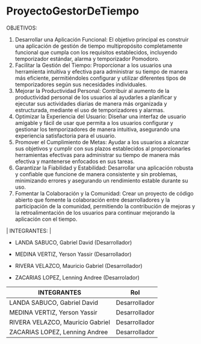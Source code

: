 # ProyectoGestorDeTiempo
OBJETIVOS:
1. Desarrollar una Aplicación Funcional: El objetivo principal es construir una aplicación de gestión de tiempo multipropósito completamente funcional que cumpla con los requisitos establecidos, incluyendo temporizador estándar, alarma y temporizador Pomodoro.
2. Facilitar la Gestión del Tiempo: Proporcionar a los usuarios una herramienta intuitiva y efectiva para administrar su tiempo de manera más eficiente, permitiéndoles configurar y utilizar diferentes tipos de temporizadores según sus necesidades individuales.
3. Mejorar la Productividad Personal: Contribuir al aumento de la productividad personal de los usuarios al ayudarles a planificar y ejecutar sus actividades diarias de manera más organizada y estructurada, mediante el uso de temporizadores y alarmas.
4. Optimizar la Experiencia del Usuario: Diseñar una interfaz de usuario amigable y fácil de usar que permita a los usuarios configurar y gestionar los temporizadores de manera intuitiva, asegurando una experiencia satisfactoria para el usuario.
5. Promover el Cumplimiento de Metas: Ayudar a los usuarios a alcanzar sus objetivos y cumplir con sus plazos establecidos al proporcionarles herramientas efectivas para administrar su tiempo de manera más efectiva y mantenerse enfocados en sus tareas.
6. Garantizar la Fiabilidad y Estabilidad: Desarrollar una aplicación robusta y confiable que funcione de manera consistente y sin problemas, minimizando errores y asegurando un rendimiento estable durante su uso.
7. Fomentar la Colaboración y la Comunidad: Crear un proyecto de código abierto que fomente la colaboración entre desarrolladores y la participación de la comunidad, permitiendo la contribución de mejoras y la retroalimentación de los usuarios para continuar mejorando la aplicación con el tiempo.

| INTEGRANTES: |

- LANDA SABUCO, Gabriel David (Desarrollador)

- MEDINA VERTIZ, Yerson Yassir (Desarrollador)

- RIVERA VELAZCO, Mauricio Gabriel (Desarrollador)

- ZACARIAS LOPEZ, Lenning Andree (Desarrolador)

| INTEGRANTES           | Rol           |
|-----------------------|---------------|
| LANDA SABUCO, Gabriel David | Desarrollador |
| MEDINA VERTIZ, Yerson Yassir | Desarrollador |
| RIVERA VELAZCO, Mauricio Gabriel | Desarrollador |
| ZACARIAS LOPEZ, Lenning Andree | Desarrollador |


